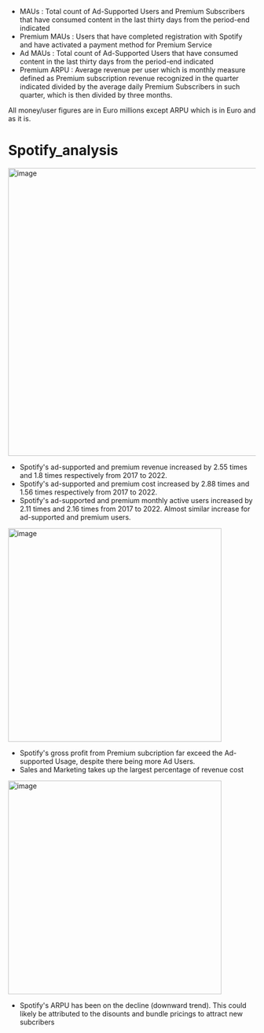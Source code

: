 

- MAUs : Total count of Ad-Supported Users and Premium Subscribers that have consumed content in the last thirty days from the period-end indicated
- Premium MAUs : Users that have completed registration with Spotify and have activated a payment method for Premium Service
- Ad MAUs : Total count of Ad-Supported Users that have consumed content in the last thirty days from the period-end indicated
- Premium ARPU : Average revenue per user which is monthly measure defined as Premium subscription revenue recognized in the quarter indicated divided by the average daily Premium Subscribers in such quarter, which is then divided by three months.

All money/user figures are in Euro millions except ARPU which is in Euro and as it is.

# Spotify_analysis

<img width="585" alt="image" src="https://github.com/user-attachments/assets/7bf6c409-aff4-451a-8d9c-fdb34110dce0">

- Spotify's ad-supported and premium revenue increased by 2.55 times and 1.8 times respectively from 2017 to 2022.
- Spotify's ad-supported and premium cost increased by 2.88 times and 1.56 times respectively from 2017 to 2022.
- Spotify's ad-supported and premium monthly active users increased by 2.11 times and 2.16 times from 2017 to 2022. Almost similar increase for ad-supported and premium users.

<img width="434" alt="image" src="https://github.com/user-attachments/assets/67d6449d-a808-4516-b8a0-72658d1a9ed0">

- Spotify's gross profit from Premium subcription far exceed the Ad-supported Usage, despite there being more Ad Users.
- Sales and Marketing takes up the largest percentage of revenue cost

<img width="434" alt="image" src="https://github.com/user-attachments/assets/f26b71cb-9b24-43cb-93df-9baac5bb3afa">

- Spotify's ARPU has been on the decline (downward trend). This could likely be attributed to the disounts and bundle pricings to attract new subcribers
